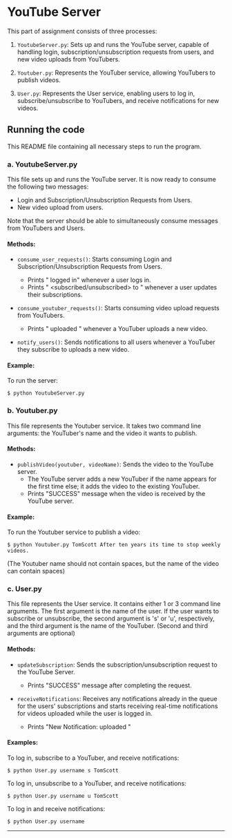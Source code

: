 # YouTube Server

This part of assignment consists of three processes:

1. `YoutubeServer.py`: Sets up and runs the YouTube server, capable of handling login, subscription/unsubscription requests from users, and new video uploads from YouTubers.

2. `Youtuber.py`: Represents the YouTuber service, allowing YouTubers to publish videos.

3. `User.py`: Represents the User service, enabling users to log in, subscribe/unsubscribe to YouTubers, and receive notifications for new videos.

## Running the code

This README file containing all necessary steps to run the program.

### a. YoutubeServer.py

This file sets up and runs the YouTube server. It is now ready to consume the following two messages:

- Login and Subscription/Unsubscription Requests from Users.
- New video upload from users.

Note that the server should be able to simultaneously consume messages from YouTubers and Users.

#### Methods:

- `consume_user_requests()`: Starts consuming Login and Subscription/Unsubscription Requests from Users.
    - Prints "<username> logged in" whenever a user logs in.
    - Prints "<username> <subscribed/unsubscribed> to <youtuberName>" whenever a user updates their subscriptions.

- `consume_youtuber_requests()`: Starts consuming video upload requests from YouTubers.
    - Prints "<YouTuberName> uploaded <videoName>" whenever a YouTuber uploads a new video.

- `notify_users()`: Sends notifications to all users whenever a YouTuber they subscribe to uploads a new video.

#### Example:

To run the server:
```
$ python YoutubeServer.py
```


### b. Youtuber.py

This file represents the Youtuber service. It takes two command line arguments: the YouTuber's name and the video it wants to publish.

#### Methods:

- `publishVideo(youtuber, videoName)`: Sends the video to the YouTube server.
    - The YouTube server adds a new YouTuber if the name appears for the first time else; it adds the video to the existing YouTuber.
    - Prints "SUCCESS" message when the video is received by the YouTube server.

#### Example:

To run the Youtuber service to publish a video:
```
$ python Youtuber.py TomScott After ten years its time to stop weekly videos.
```


(The Youtuber name should not contain spaces, but the name of the video can contain spaces)

### c. User.py

This file represents the User service. It contains either 1 or 3 command line arguments. The first argument is the name of the user. If the user wants to subscribe or unsubscribe, the second argument is 's' or 'u', respectively, and the third argument is the name of the YouTuber. (Second and third arguments are optional)

#### Methods:

- `updateSubscription`: Sends the subscription/unsubscription request to the YouTube Server.
    - Prints "SUCCESS" message after completing the request.

- `receiveNotifications`: Receives any notifications already in the queue for the users' subscriptions and starts receiving real-time notifications for videos uploaded while the user is logged in.
    - Prints "New Notification: <YouTuberName> uploaded <videoName>"

#### Examples:

To log in, subscribe to a YouTuber, and receive notifications:
```
$ python User.py username s TomScott
```

To log in, unsubscribe to a YouTuber, and receive notifications:
```
$ python User.py username u TomScott
```
To log in and receive notifications:
```
$ python User.py username
```

--- 
